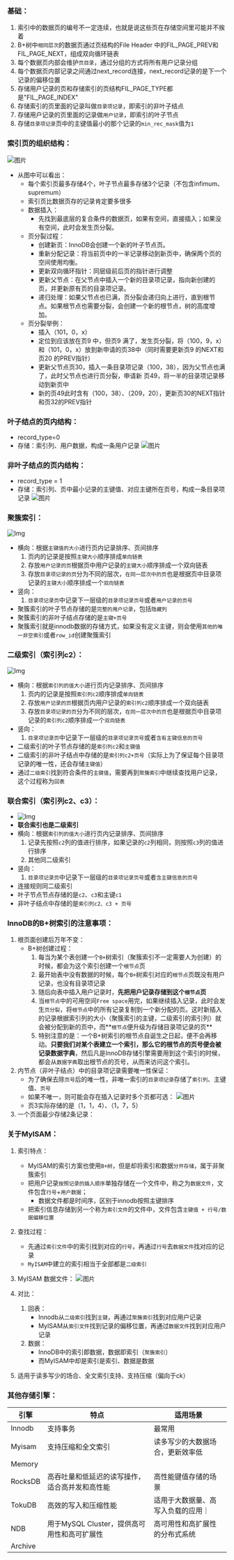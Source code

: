### 基础：
1. 索引中的数据页的编号不一定连续，也就是说这些页在存储空间里可能并不挨着
2. B+树中`相同层次`的数据页通过页结构的File Header 中的FIL_PAGE_PREV和FIL_PAGE_NEXT，组成双向循环链表
3. 每个数据页内部会维护`页目录`，通过分组的方式将所有用户记录分组
4. 每个数据页内部记录之间通过next_record连接，next_record记录的是下一个记录的偏移位置
5. 存储用户记录的页和存储索引的页结构FIL_PAGE_TYPE都是"FIL_PAGE_INDEX"
6. 存储索引的页里面的记录叫做`目录项记录`，即索引的非叶子结点
7. 存储用户记录的页里面的记录做`用户记录`，即索引的叶子节点
8. 存储`目录项记录`页中的主键值最小的那个记录的`min_rec_mask`值为`1`

### 索引页的组织结构：
![图片](./IMG/10.%20b+树索引结构.md/2fe0ff73.png)


* 从图中可以看出：
    * 每个索引页最多存储4个，叶子节点最多存储3个记录（不包含infimum、supremum）
    * 索引页比数据页存的记录肯定要多很多
    * 数据插入：
        * 先找到最底层的复合条件的数据页，如果有空间，直接插入；如果没有空间，此时会发生页分裂。
    * 页分裂过程：
        * 创建新页：InnoDB会创建一个新的叶子节点页。
        * 重新分配记录：将当前页中的一半记录移动到新页中，确保两个页的空间使用均衡。
        * 更新双向循环指针：同层级前后页的指针进行调整
        * 更新父节点：在父节点中插入一个新的目录项记录，指向新创建的页，并更新原有页的目录项记录。
        * 递归处理：如果父节点也已满，页分裂会递归向上进行，直到根节点。如果根节点也需要分裂，会创建一个新的根节点，树的高度增加。
    * 页分裂举例： 
        * 插入（101，0，x）
        * 定位到应该放在页9 中，但页9 满了，发生页分裂，将（100，9，x）和（101，0，x）放到新申请的页38中（同时需要更新页9 的NEXT和页20 的PREV指针）
        * 更新父节点页30，插入一条目录项记录（100，38），因为父节点也满了，此时父节点也进行页分裂，申请新 页49，将一半的目录项记录移动到新页中
        * 新的页49此时含有（100，38）、（209，20），更新页30的NEXT指针和页32的PREV指针 

### 叶子结点的页内结构：
- record_type=0
- 存储：索引列、用户数据，构成一条用户记录
![图片](./IMG/10.%20b+树索引结构.md/ccca1307.png)

### 非叶子结点的页内结构：
- record_type = 1
- 存储：索引列、页中最小记录的主键值、对应主键所在页号，构成一条目录项记录
![图片](./IMG/10.%20b+树索引结构.md/645b0890.png)

### 聚簇索引：
![Img](./IMG/10.%20b+树索引结构.md/img-20240508154311.png)
- 横向：根据`主键值的大小`进行页内记录排序、页间排序
    1. 页内的记录是按照`主键大小`顺序排成`单向链表`
    2. 存放`用户记录的页`根据页中用户记录的`主键大小`顺序排成一个双向链表
    3. 存放`目录项记录的页`分为不同的层次，`在同一层次中的页`也是根据页中目录项记录的`主键大小`顺序排成一个`双向链表`
- 竖向：
    1. `目录项记录页`中记录下一层级的`目录项记录页号`或者`用户记录的页号`
- 聚簇索引的叶子节点存储的是`完整的用户记录`，包括`隐藏列`
- 聚簇索引的非叶子结点存储的是`主键+页号`
- 聚簇索引就是innodb数据的存储方式，如果没有定义主键，则会使用`其他的唯一非空索引`或者`row_id`创建聚簇索引

### 二级索引（索引列c2）：
![Img](./IMG/10.%20b+树索引结构.md/img-20240508154359.png)
- 横向：根据`索引列的值大小`进行页内记录排序、页间排序
    1. 页内的记录是按照`索引列c2`顺序排成`单向链表`
    2. 存放`用户记录的页`根据页内用户记录的`索引列c2`顺序排成一个双向链表
    3. 存放`目录项记录的页`分为不同的层次，`在同一层次中的页`也是根据页中目录项记录的`索引列c2`顺序排成一个`双向链表`
- 竖向：
    1. `目录项记录页`中记录下一层级的`目录项记录页号`或者`含有主键信息的页号`
- 二级索引的叶子节点存储的是`索引列c2`和`主键值`
- 二级索引的非叶子结点中存储的是`索引列c2+页号`（实际上为了保证每个目录项记录的唯一性，还会存储`主键值`）
- 通过`二级索引`找到符合条件的`主键值`，需要再到`聚簇索引`中继续查找用户记录，这个过程称为`回表`

### 联合索引（索引列c2、c3）：
- ![Img](./IMG/10.%20b+树索引结构.md/img-20240508155226.png)
- **联合索引也是二级索引**
- 横向：根据`索引列的值大小`进行页内记录排序、页间排序
    1. 记录先按照`c2`列的值进行排序，如果记录的`c2`列相同，则按照`c3`列的值进行排序
    2. 其他同二级索引
- 竖向：
    1. `目录项记录页`中记录下一层级的`目录项记录页号`或者`含主键信息的页号`
- 连接规则同二级索引
- 叶子节点节点存储的是`c2`、`c3`和主键`c1`
- 非叶子结点中存储的是`索引列c2、c3 + 页号`

### InnoDB的B+树索引的注意事项：
1. 根页面创建后万年不变：
    - B+树创建过程：
        1. 每当为某个表创建一个`B+`树索引（聚簇索引不一定需要人为创建）的时候，都会为这个索引创建一个`根节点`页
        2. 最开始表中没有数据的时候，每个`B+`树索引对应的`根节点`页既没有用户记录，也没有目录项记录
        3. 随后向表中插入用户记录时，**先把用户记录存储到这个`根节点`页**
        4. 当`根节点`中的可用空间`Free space`用完，如果继续插入记录，此时会发生`页分裂`，将`根节点`中的所有记录复制到一个新分配的页。这时新插入的记录根据索引列的大小（聚簇索引的主键，二级索引的索引列）就会被分配到新的页中，而**`根节点`便升级为存储目录项记录的页**
        5. 特别注意的是：一个B+树索引的根节点自诞生之日起，便不会再移动。**只要我们对某个表建立一个索引，那么它的根节点的页号便会被记录数据字典**，然后凡是InnoDB存储引擎需要用到这个索引的时候，都会从`数据字典`取出根节点的页号，从而来访问这个索引。
2. 内节点（非叶子结点）中的目录项记录需要唯一性保证：
    - 为了确保去除`页号`后的唯一性，非唯一索引的`目录项记录`存储了`索引列`、主键值、`页号`
    - 如果不唯一，则可能会存在插入记录时多个页都可选：
    ![图片](./IMG/10.%20b+树索引结构.md/b68d3752.png)
    - 页3实际存储的是（1，1，4）、（1，7，5）
3. 一个页面最少存储2条记录：

### 关于MyISAM：
1. 索引特点：
    - MyISAM的索引方案也使用`B+树`，但是却将索引和数据`分开存储`，属于非聚簇索引
    - 把用户记录`按照记录的插入顺序`单独存储在一个文件中，称之为`数据文件`，文件包含`行号`+`用户数据`；
        - 数据文件都是时间序，区别于innodb按照主键排序
    - 把索引信息存储到另一个称为`索引文件`的文件中，文件包含`主键值 + 行号/数据偏移位置`
2. 查找过程：
    - 先通过`索引文件`中的索引找到对应的`行号`，再通过`行号`去`数据文件`找对应的记录
    - `MyISAM`中建立的索引相当于全部都是`二级索引`
3. MyISAM 数据文件：
    ![图片](./IMG/10.%20b+树索引结构.md/0f487003.png)
4. 对比：
    1. 回表：
        - Innodb从`二级索引`找到`主键`，再通过`聚簇索引`找到对应用户记录
        - MyISAM从`索引文件`找到记录的偏移位置，再通过`数据文件`找到对应用户记录
    2. 数据：
        - InnoDB中的索引即数据，数据即索引（`聚簇索引`）
        - 而MyISAM中却是索引是索引、数据是数据

5. 适用于读多写少的场合、全文索引支持、支持压缩（偏向于ck）


### 其他存储引擎：
| 引擎 | 特点 | 适用场景 |
| -- | -- | -- |
|Innodb|支持事务|最常用|
|Myisam|支持压缩和全文索引|读多写少的大数据场合，更新效率低|
|Memory|||
|RocksDB|高吞吐量和低延迟的读写操作，适合高并发和高性能|高性能键值存储的场景|
|TokuDB|高效的写入和压缩性能|适用于大数据量、高写入负载的应用｜
|NDB|用于MySQL Cluster，提供高可用性和高可扩展性|高可用性和高扩展性的分布式系统|
|Archive|||